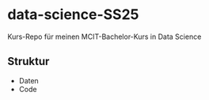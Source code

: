 # data-science-SS25
Kurs-Repo für meinen MCIT-Bachelor-Kurs in Data Science

## Struktur

* Daten
* Code